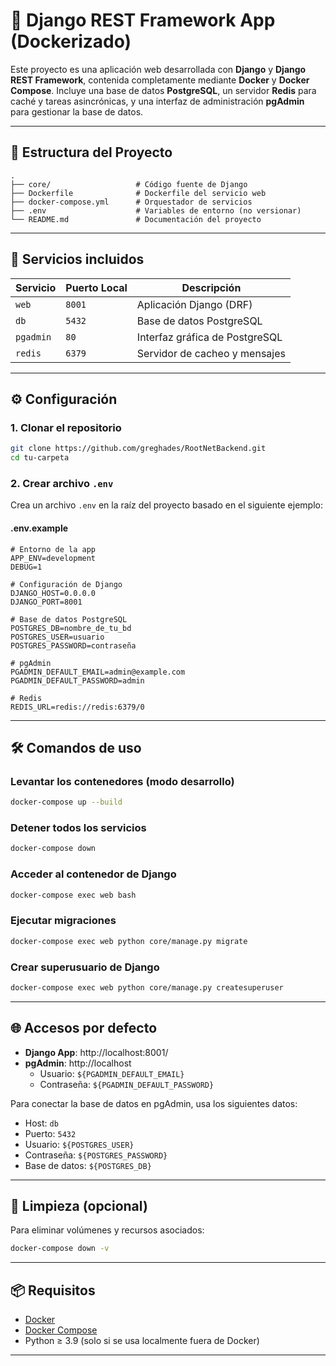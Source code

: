 # 🐳 Django REST Framework App (Dockerizado)

Este proyecto es una aplicación web desarrollada con **Django** y **Django REST Framework**, contenida completamente mediante **Docker** y **Docker Compose**. Incluye una base de datos **PostgreSQL**, un servidor **Redis** para caché y tareas asincrónicas, y una interfaz de administración **pgAdmin** para gestionar la base de datos.

---

## 📁 Estructura del Proyecto

```
.
├── core/                   # Código fuente de Django
├── Dockerfile              # Dockerfile del servicio web
├── docker-compose.yml      # Orquestador de servicios
├── .env                    # Variables de entorno (no versionar)
└── README.md               # Documentación del proyecto
```

---

## 🚀 Servicios incluidos

| Servicio   | Puerto Local | Descripción                           |
|------------|--------------|---------------------------------------|
| `web`      | `8001`       | Aplicación Django (DRF)               |
| `db`       | `5432`       | Base de datos PostgreSQL              |
| `pgadmin`  | `80`         | Interfaz gráfica de PostgreSQL        |
| `redis`    | `6379`       | Servidor de cacheo y mensajes         |

---

## ⚙️ Configuración

### 1. Clonar el repositorio

```bash
git clone https://github.com/greghades/RootNetBackend.git
cd tu-carpeta
```

### 2. Crear archivo `.env`

Crea un archivo `.env` en la raíz del proyecto basado en el siguiente ejemplo:

#### .env.example

```env
# Entorno de la app
APP_ENV=development
DEBUG=1

# Configuración de Django
DJANGO_HOST=0.0.0.0
DJANGO_PORT=8001

# Base de datos PostgreSQL
POSTGRES_DB=nombre_de_tu_bd
POSTGRES_USER=usuario
POSTGRES_PASSWORD=contraseña

# pgAdmin
PGADMIN_DEFAULT_EMAIL=admin@example.com
PGADMIN_DEFAULT_PASSWORD=admin

# Redis
REDIS_URL=redis://redis:6379/0
```

---

## 🛠️ Comandos de uso

### Levantar los contenedores (modo desarrollo)

```bash
docker-compose up --build
```

### Detener todos los servicios

```bash
docker-compose down
```

### Acceder al contenedor de Django

```bash
docker-compose exec web bash
```

### Ejecutar migraciones

```bash
docker-compose exec web python core/manage.py migrate
```

### Crear superusuario de Django

```bash
docker-compose exec web python core/manage.py createsuperuser
```

---

## 🌐 Accesos por defecto

- **Django App**: http://localhost:8001/
- **pgAdmin**: http://localhost  
  - Usuario: `${PGADMIN_DEFAULT_EMAIL}`  
  - Contraseña: `${PGADMIN_DEFAULT_PASSWORD}`

Para conectar la base de datos en pgAdmin, usa los siguientes datos:
- Host: `db`
- Puerto: `5432`
- Usuario: `${POSTGRES_USER}`
- Contraseña: `${POSTGRES_PASSWORD}`
- Base de datos: `${POSTGRES_DB}`

---

## 🧹 Limpieza (opcional)

Para eliminar volúmenes y recursos asociados:

```bash
docker-compose down -v
```

---

## 📦 Requisitos

- [Docker](https://www.docker.com/)
- [Docker Compose](https://docs.docker.com/compose/)
- Python ≥ 3.9 (solo si se usa localmente fuera de Docker)

---

